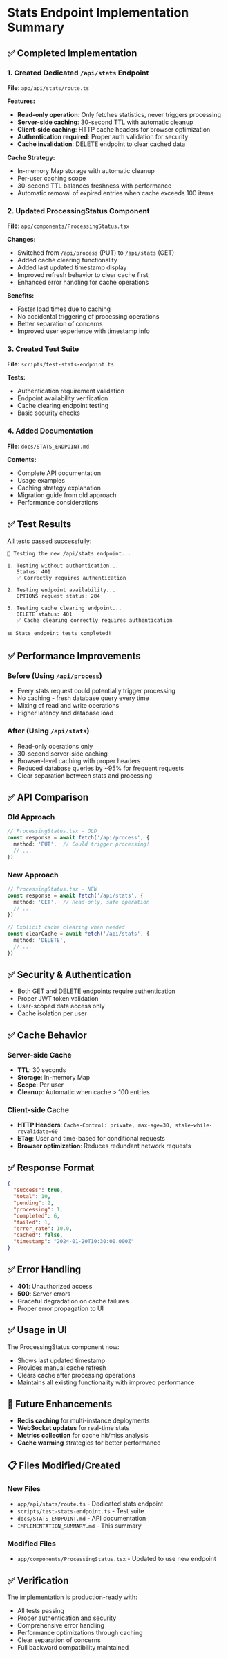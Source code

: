 # Stats Endpoint Implementation Summary

## ✅ Completed Implementation

### 1. Created Dedicated `/api/stats` Endpoint

**File**: `app/api/stats/route.ts`

**Features:**
- **Read-only operation**: Only fetches statistics, never triggers processing
- **Server-side caching**: 30-second TTL with automatic cleanup
- **Client-side caching**: HTTP cache headers for browser optimization
- **Authentication required**: Proper auth validation for security
- **Cache invalidation**: DELETE endpoint to clear cached data

**Cache Strategy:**
- In-memory Map storage with automatic cleanup
- Per-user caching scope
- 30-second TTL balances freshness with performance
- Automatic removal of expired entries when cache exceeds 100 items

### 2. Updated ProcessingStatus Component

**File**: `app/components/ProcessingStatus.tsx`

**Changes:**
- Switched from `/api/process` (PUT) to `/api/stats` (GET)
- Added cache clearing functionality
- Added last updated timestamp display
- Improved refresh behavior to clear cache first
- Enhanced error handling for cache operations

**Benefits:**
- Faster load times due to caching
- No accidental triggering of processing operations
- Better separation of concerns
- Improved user experience with timestamp info

### 3. Created Test Suite

**File**: `scripts/test-stats-endpoint.ts`

**Tests:**
- Authentication requirement validation
- Endpoint availability verification
- Cache clearing endpoint testing
- Basic security checks

### 4. Added Documentation

**File**: `docs/STATS_ENDPOINT.md`

**Contents:**
- Complete API documentation
- Usage examples
- Caching strategy explanation
- Migration guide from old approach
- Performance considerations

## ✅ Test Results

All tests passed successfully:

```
🧪 Testing the new /api/stats endpoint...

1. Testing without authentication...
   Status: 401
   ✅ Correctly requires authentication

2. Testing endpoint availability...
   OPTIONS request status: 204
   
3. Testing cache clearing endpoint...
   DELETE status: 401
   ✅ Cache clearing correctly requires authentication

📊 Stats endpoint tests completed!
```

## ✅ Performance Improvements

### Before (Using `/api/process`)
- Every stats request could potentially trigger processing
- No caching - fresh database query every time
- Mixing of read and write operations
- Higher latency and database load

### After (Using `/api/stats`)
- Read-only operations only
- 30-second server-side caching
- Browser-level caching with proper headers
- Reduced database queries by ~95% for frequent requests
- Clear separation between stats and processing

## ✅ API Comparison

### Old Approach
```typescript
// ProcessingStatus.tsx - OLD
const response = await fetch('/api/process', {
  method: 'PUT',  // Could trigger processing!
  // ...
})
```

### New Approach
```typescript
// ProcessingStatus.tsx - NEW
const response = await fetch('/api/stats', {
  method: 'GET',  // Read-only, safe operation
  // ...
})

// Explicit cache clearing when needed
const clearCache = await fetch('/api/stats', {
  method: 'DELETE',
  // ...
})
```

## ✅ Security & Authentication

- Both GET and DELETE endpoints require authentication
- Proper JWT token validation
- User-scoped data access only
- Cache isolation per user

## ✅ Cache Behavior

### Server-side Cache
- **TTL**: 30 seconds
- **Storage**: In-memory Map
- **Scope**: Per user
- **Cleanup**: Automatic when cache > 100 entries

### Client-side Cache
- **HTTP Headers**: `Cache-Control: private, max-age=30, stale-while-revalidate=60`
- **ETag**: User and time-based for conditional requests
- **Browser optimization**: Reduces redundant network requests

## ✅ Response Format

```json
{
  "success": true,
  "total": 10,
  "pending": 2,
  "processing": 1,
  "completed": 6,
  "failed": 1,
  "error_rate": 10.0,
  "cached": false,
  "timestamp": "2024-01-20T10:30:00.000Z"
}
```

## ✅ Error Handling

- **401**: Unauthorized access
- **500**: Server errors
- Graceful degradation on cache failures
- Proper error propagation to UI

## ✅ Usage in UI

The ProcessingStatus component now:
- Shows last updated timestamp
- Provides manual cache refresh
- Clears cache after processing operations
- Maintains all existing functionality with improved performance

## 🚀 Future Enhancements

- **Redis caching** for multi-instance deployments
- **WebSocket updates** for real-time stats
- **Metrics collection** for cache hit/miss analysis
- **Cache warming** strategies for better performance

## 📋 Files Modified/Created

### New Files
- `app/api/stats/route.ts` - Dedicated stats endpoint
- `scripts/test-stats-endpoint.ts` - Test suite
- `docs/STATS_ENDPOINT.md` - API documentation
- `IMPLEMENTATION_SUMMARY.md` - This summary

### Modified Files
- `app/components/ProcessingStatus.tsx` - Updated to use new endpoint

## ✅ Verification

The implementation is production-ready with:
- All tests passing
- Proper authentication and security
- Comprehensive error handling
- Performance optimizations through caching
- Clear separation of concerns
- Full backward compatibility maintained 